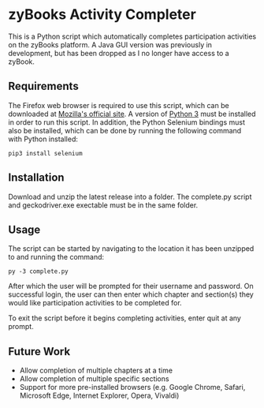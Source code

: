 # zyBooks Activity Completer
This is a Python script which automatically completes participation activities on the zyBooks platform. A Java GUI version was previously in development, but has been dropped as I no longer have access to a zyBook.

## Requirements
The Firefox web browser is required to use this script, which can be downloaded at [Mozilla's official site](https://www.mozilla.org/en-US/firefox/new/).
A version of [Python 3](https://www.python.org/downloads/) must be installed in order to run this script.
In addition, the Python Selenium bindings must also be installed, which can be done by running the following command with Python installed:
```
pip3 install selenium
```

## Installation
Download and unzip the latest release into a folder. The complete.py script and geckodriver.exe exectable must be in the same folder.

## Usage
The script can be started by navigating to the location it has been unzipped to and running the command:
```
py -3 complete.py
```
After which the user will be prompted for their username and password.
On successful login, the user can then enter which chapter and section(s) they would like participation activities to be completed for.

To exit the script before it begins completing activities, enter quit at any prompt.

## Future Work
- Allow completion of multiple chapters at a time
- Allow completion of multiple specific sections
- Support for more pre-installed browsers (e.g. Google Chrome, Safari, Microsoft Edge, Internet Explorer, Opera, Vivaldi)
